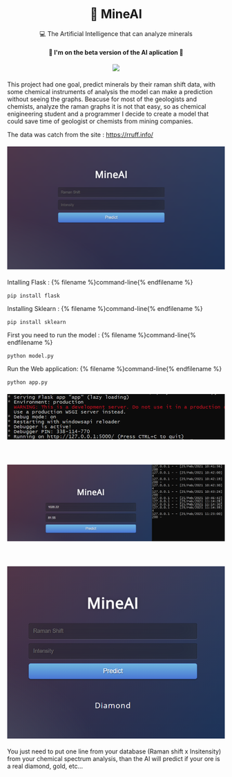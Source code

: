 <h1 align="center">
    <a>💎 MineAI</a>
</h1>
<p align="center">💻 The Artificial Intelligence that can analyze minerals </p>

<h4 align="center"> 
	🚧 I'm on the beta version of the AI aplication  🚧
	
</h4>
<h4 align="center"><img src="http://ForTheBadge.com/images/badges/made-with-python.svg"/> </h4>


<p>
	
This project had one goal, predict minerals by their raman shift data, with some chemical instruments of analysis the model can make a prediction without seeing
the graphs. Beacuse for most of the geologists and chemists, analyze the raman graphs it is not that easy, so as chemical enigineering student and a programmer I decide to create a model that could save time of geologist or chemists from mining companies. 


The data was catch from the site : https://rruff.info/

</p>
<h4 align="center"><img src="https://github.com/MarioChiaparini/ChemPy/blob/main/images/mineAIinterface.PNG"/> </h4>
<p> 
	Intalling Flask :
{% filename %}command-line{% endfilename %}
	
	pip install flask
</p>
<p>
	Installing Sklearn :
{% filename %}command-line{% endfilename %}
	
	pip install sklearn
</p>

<p>
	First you need to run the model :
{% filename %}command-line{% endfilename %}
	
	python model.py
</p>

<p>
	Run the Web application:
{% filename %}command-line{% endfilename %}
	
	python app.py
</p>

<h4 align="center"><img src="https://github.com/MarioChiaparini/ChemPy/blob/main/images/http.PNG"/> </h4>
<br>
<h4 align="center"><img src="https://github.com/MarioChiaparini/ChemPy/blob/main/images/mineai.PNG"/> </h4>
<br>
<h4 align="center"><img src="https://github.com/MarioChiaparini/ChemPy/blob/main/images/resp.PNG"/> </h4>

<p>
	You just need to put one line from your database (Raman shift x Insitensity) from your chemical spectrum analysis, than the AI will predict if your ore is a real diamond, gold, etc...
</p>
